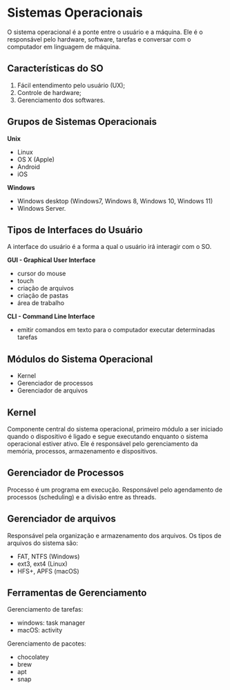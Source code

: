 # Sistemas Operacionais

O sistema operacional é a ponte entre o usuário e a máquina. Ele é o responsável pelo hardware, software, tarefas e conversar com o computador em linguagem de máquina.

## Características do SO

1. Fácil entendimento pelo usuário (UX);
2. Controle de hardware;
3. Gerenciamento dos softwares.

## Grupos de Sistemas Operacionais

**Unix**
- Linux
- OS X (Apple)
- Android
- iOS

**Windows**
- Windows desktop (Windows7, Windows 8, Windows 10, Windows 11)
- Windows Server.

## Tipos de Interfaces do Usuário

A interface do usuário é a forma a qual o usuário irá interagir com o SO.

**GUI - Graphical User Interface**
  - cursor do mouse
  - touch
  - criação de arquivos
  - criação de pastas
  - área de trabalho
  
**CLI - Command Line Interface**
  - emitir comandos em texto para o computador executar determinadas tarefas
  

## Módulos do Sistema Operacional

- Kernel
- Gerenciador de processos 
- Gerenciador de arquivos

## Kernel

Componente central do sistema operacional, primeiro módulo a ser iniciado quando o dispositivo é ligado e segue executando enquanto o sistema operacional estiver ativo.
Ele é responsável pelo gerenciamento da memória, processos, armazenamento e dispositivos.

## Gerenciador de Processos

Processo é um programa em execução. Responsável pelo agendamento de processos (scheduling) e a divisão entre as threads.

## Gerenciador de arquivos

Responsável pela organização e armazenamento dos arquivos. Os tipos de arquivos do sistema são:
- FAT, NTFS (Windows)
- ext3, ext4 (Linux)
- HFS+, APFS (macOS)

## Ferramentas de Gerenciamento

Gerenciamento de tarefas: 
  - windows: task manager
  - macOS: activity

Gerenciamento de pacotes: 
  - chocolatey
  - brew
  - apt
  - snap
